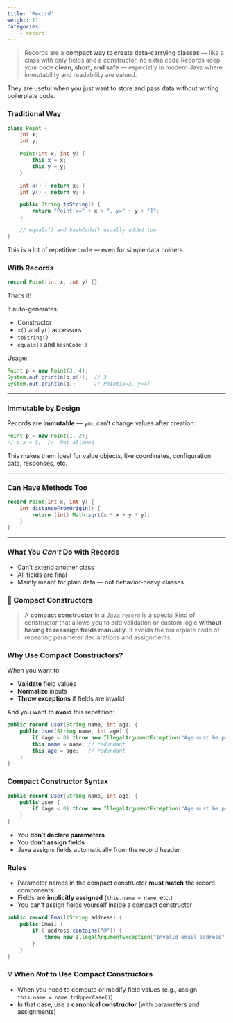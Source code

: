 ```yaml
---
title: 'Record'
weight: 11
categories:
    - record
---
```


> Records are a **compact way to create data-carrying classes** — like a class with only fields and a constructor, no extra code.Records keep your code **clean, short, and safe** — especially in modern Java where immutability and readability are valued.

They are useful when you just want to store and pass data without writing boilerplate code.

### Traditional Way

```java
class Point {
    int x;
    int y;

    Point(int x, int y) {
        this.x = x;
        this.y = y;
    }

    int x() { return x; }
    int y() { return y; }

    public String toString() {
        return "Point[x=" + x + ", y=" + y + "]";
    }

    // equals() and hashCode() usually added too
}
```

This is a lot of repetitive code — even for simple data holders.

### With Records

```java
record Point(int x, int y) {}
```

That’s it!

It auto-generates:

* Constructor
* `x()` and `y()` accessors
* `toString()`
* `equals()` and `hashCode()`

Usage:

```java
Point p = new Point(3, 4);
System.out.println(p.x());  // 3
System.out.println(p);      // Point[x=3, y=4]
```

---

### Immutable by Design

Records are **immutable** — you can’t change values after creation:

```java
Point p = new Point(1, 2);
// p.x = 5;  //  Not allowed
```

This makes them ideal for value objects, like coordinates, configuration data, responses, etc.

---

### Can Have Methods Too

```java
record Point(int x, int y) {
    int distanceFromOrigin() {
        return (int) Math.sqrt(x * x + y * y);
    }
}
```

---

### What You *Can't* Do with Records

* Can’t extend another class
* All fields are final
* Mainly meant for plain data — not behavior-heavy classes

### 🧩 Compact Constructors

> A **compact constructor** in a Java `record` is a special kind of constructor that allows you to add validation or custom logic **without having to reassign fields manually**. It avoids the boilerplate code of repeating parameter declarations and assignments.

### Why Use Compact Constructors?

When you want to:

* **Validate** field values
* **Normalize** inputs
* **Throw exceptions** if fields are invalid

And you want to **avoid** this repetition:

```java
public record User(String name, int age) {
    public User(String name, int age) {
        if (age < 0) throw new IllegalArgumentException("Age must be positive");
        this.name = name; // redundant
        this.age = age;   // redundant
    }
}
```

### Compact Constructor Syntax

```java
public record User(String name, int age) {
    public User {
        if (age < 0) throw new IllegalArgumentException("Age must be positive");
    }
}
```

* You **don’t declare parameters**
* You **don’t assign fields**
* Java assigns fields automatically from the record header

### Rules

* Parameter names in the compact constructor **must match** the record components
* Fields are **implicitly assigned** (`this.name = name`, etc.)
* You can’t assign fields yourself inside a compact constructor

```java
public record Email(String address) {
    public Email {
        if (!address.contains("@")) {
            throw new IllegalArgumentException("Invalid email address");
        }
    }
}
```


### 💡 When *Not* to Use Compact Constructors

* When you need to compute or modify field values (e.g., assign `this.name = name.toUpperCase()`)
* In that case, use a **canonical constructor** (with parameters and assignments)


